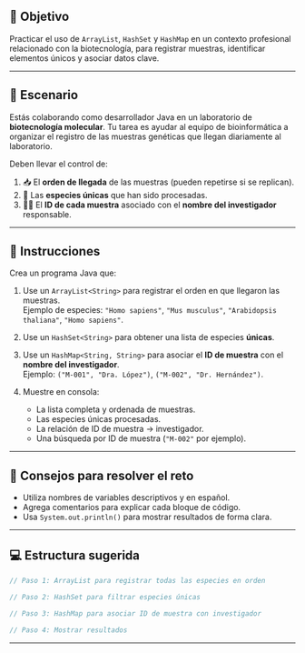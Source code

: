 
## 🎯 Objetivo

Practicar el uso de `ArrayList`, `HashSet` y `HashMap` en un contexto profesional relacionado con la biotecnología, para registrar muestras, identificar elementos únicos y asociar datos clave.

---

## 🧬 Escenario

Estás colaborando como desarrollador Java en un laboratorio de **biotecnología molecular**. Tu tarea es ayudar al equipo de bioinformática a organizar el registro de las muestras genéticas que llegan diariamente al laboratorio.

Deben llevar el control de:

1. 📥 El **orden de llegada** de las muestras (pueden repetirse si se replican).
2. 🧬 Las **especies únicas** que han sido procesadas.
3. 🧑‍🔬 El **ID de cada muestra** asociado con el **nombre del investigador** responsable.

---

## 📌 Instrucciones

Crea un programa Java que:

1. Use un `ArrayList<String>` para registrar el orden en que llegaron las muestras.  
   Ejemplo de especies: `"Homo sapiens"`, `"Mus musculus"`, `"Arabidopsis thaliana"`, `"Homo sapiens"`.

2. Use un `HashSet<String>` para obtener una lista de especies **únicas**.

3. Use un `HashMap<String, String>` para asociar el **ID de muestra** con el **nombre del investigador**.  
   Ejemplo: `("M-001", "Dra. López")`, `("M-002", "Dr. Hernández")`.

4. Muestre en consola:
    - La lista completa y ordenada de muestras.
    - Las especies únicas procesadas.
    - La relación de ID de muestra → investigador.
    - Una búsqueda por ID de muestra (`"M-002"` por ejemplo).

---

## 🧠 Consejos para resolver el reto

- Utiliza nombres de variables descriptivos y en español.
- Agrega comentarios para explicar cada bloque de código.
- Usa `System.out.println()` para mostrar resultados de forma clara.

---

## 💻 Estructura sugerida

```java
// Paso 1: ArrayList para registrar todas las especies en orden

// Paso 2: HashSet para filtrar especies únicas

// Paso 3: HashMap para asociar ID de muestra con investigador

// Paso 4: Mostrar resultados
```
---
